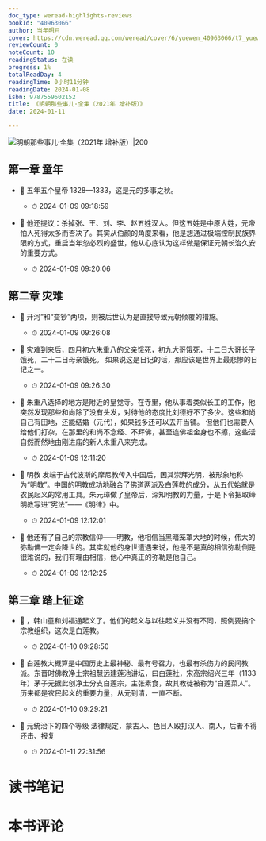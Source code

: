 ```yaml
---
doc_type: weread-highlights-reviews
bookId: "40963066"
author: 当年明月
cover: https://cdn.weread.qq.com/weread/cover/6/yuewen_40963066/t7_yuewen_409630661678700087.jpg
reviewCount: 0
noteCount: 10
readingStatus: 在读
progress: 1%
totalReadDay: 4
readingTime: 0小时11分钟
readingDate: 2024-01-08
isbn: 9787559602152
title: 《明朝那些事儿·全集（2021年 增补版）》
date: 2024-01-11

---
```


![ 明朝那些事儿·全集（2021年 增补版）|200](https://cdn.weread.qq.com/weread/cover/6/yuewen_40963066/t7_yuewen_409630661678700087.jpg)


## 第一章 童年


- 📌 五年五个皇帝
1328—1333，这是元的多事之秋。 
    - ⏱ 2024-01-09 09:18:59 

- 📌 他还提议：杀掉张、王、刘、李、赵五姓汉人。但这五姓是中原大姓，元帝怕人死得太多而否决了。其实从伯颜的角度来看，他是想通过极端控制民族界限的方式，重启当年忽必烈的盛世，他从心底认为这样做是保证元朝长治久安的重要方式。 
    - ⏱ 2024-01-09 09:20:06 
## 第二章 灾难


- 📌 开河”和“变钞”两项，则被后世认为是直接导致元朝倾覆的措施。 
    - ⏱ 2024-01-09 09:26:08 

- 📌 灾难到来后，四月初六朱重八的父亲饿死，初九大哥饿死，十二日大哥长子饿死，二十二日母亲饿死。
如果说这是日记的话，那应该是世界上最悲惨的日记之一。 
    - ⏱ 2024-01-09 09:26:30 

- 📌 朱重八选择的地方是附近的皇觉寺。在寺里，他从事着类似长工的工作，他突然发现那些和尚除了没有头发，对待他的态度比刘德好不了多少。这些和尚自己有田地，还能结婚（元代），如果钱多还可以去开当铺。
但他们也需要人给他们打杂，在那里的和尚不念经、不拜佛，甚至连佛祖金身也不擦，这些活自然而然地由刚进庙的新人朱重八来完成。 
    - ⏱ 2024-01-09 12:11:20 

- 📌 明教
发端于古代波斯的摩尼教传入中国后，因其崇拜光明，被形象地称为“明教”。中国的明教成功地融合了佛道两派及白莲教的成分，从五代始就是农民起义的常用工具。朱元璋做了皇帝后，深知明教的力量，于是下令把取缔明教写进“宪法”——《明律》中。 
    - ⏱ 2024-01-09 12:12:01 

- 📌 他还有了自己的宗教信仰——明教，他相信当黑暗笼罩大地的时候，伟大的弥勒佛一定会降世的。其实就他的身世遭遇来说，他是不是真的相信弥勒倒是很难说的，我们有理由相信，他心中真正的弥勒是他自己。 
    - ⏱ 2024-01-09 12:12:25 
## 第三章 踏上征途


- 📌 ，韩山童和刘福通起义了。他们的起义与以往起义并没有不同，照例要搞个宗教组织，这次是白莲教。 
    - ⏱ 2024-01-10 09:28:50 

- 📌 白莲教大概算是中国历史上最神秘、最有号召力，也最有杀伤力的民间教派。东晋时佛教净土宗祖慧远建莲池讲坛，曰白莲社，宋高宗绍兴三年（1133年）茅子元据此创净土分支白莲宗，主张素食，故其教徒被称为“白莲菜人”。历来都是农民起义的重要力量，从元到清，一直不断。 
    - ⏱ 2024-01-10 09:29:21 

- 📌 元统治下的四个等级
法律规定，蒙古人、色目人殴打汉人、南人，后者不得还击、报复 
    - ⏱ 2024-01-11 22:31:56 

# 读书笔记


# 本书评论
